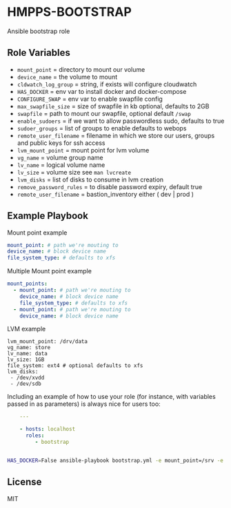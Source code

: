 HMPPS-BOOTSTRAP
=========

Ansible bootstrap role


Role Variables
--------------

 - `mount_point` = directory to mount our volume
 - `device_name` = the volume to mount
 - `cldwatch_log_group` = string, if exists will configure cloudwatch
 - `HAS_DOCKER` = env var to install docker and docker-compose
 - `CONFIGURE_SWAP` = env var to enable swapfile config
 - `max_swapfile_size` = size of swapfile in kb optional, defaults to 2GB
 - `swapfile` =  path to mount our swapfile, optional default `/swap`
 - `enable_sudoers` = if we want to allow passwordless sudo, defaults to true
 - `sudoer_groups` = list of groups to enable defaults to webops
 - `remote_user_filename` = filename in which we store our users, groups and public keys for ssh access
 - `lvm_mount_point` = mount point for lvm volume
 - `vg_name` = volume group name
 - `lv_name` = logical volume name
 - `lv_size` = volume size see `man lvcreate`
 - `lvm_disks` = list of disks to consume in lvm creation
 - `remove_password_rules` = to disable password expiry, default true
 - `remote_user_filename` = bastion_inventory either ( dev | prod )


Example Playbook
----------------

Mount point example
```yaml
mount_point: # path we're mouting to
device_name: # block device name
file_system_type: # defaults to xfs
```

Multiple Mount point example
```yaml
mount_points:
  - mount_point: # path we're mouting to
    device_name: # block device name
    file_system_type: # defaults to xfs
  - mount_point: # path we're mouting to
    device_name: # block device name
```

LVM example
```
lvm_mount_point: /drv/data
vg_name: store
lv_name: data
lv_size: 1GB
file_system: ext4 # optional defaults to xfs
lvm_disks:
 - /dev/xvdd
 - /dev/sdb
```

Including an example of how to use your role (for instance, with variables passed in as parameters) is always nice for users too:

```yaml
    ---

    - hosts: localhost
      roles:
         - bootstrap

```

```bash

HAS_DOCKER=False ansible-playbook bootstrap.yml -e mount_point=/srv -e device_name=/dev/sdbc
```
License
-------

MIT
